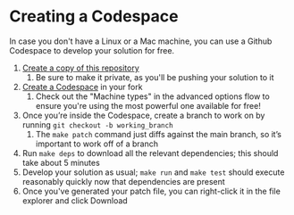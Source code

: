 # Creating a Codespace

In case you don't have a Linux or a Mac machine, you can use a Github Codespace to develop your solution for free. 

1. [Create a copy of this repository](https://github.com/aquanauts/python_interview/generate)
    1. Be sure to make it private, as you'll be pushing your solution to it
3. [Create a Codespace](https://docs.github.com/en/codespaces/developing-in-codespaces/creating-a-codespace-for-a-repository#creating-a-codespace-for-a-repository) in your fork
    1. Check out the "Machine types" in the advanced options flow to ensure you're using the most powerful one available for free!
4. Once you’re inside the Codespace, create a branch to work on by running `git checkout -b working_branch`
    1. The `make patch` command just diffs against the main branch, so it’s important to work off of a branch
5. Run `make deps` to download all the relevant dependencies; this should take about 5 minutes
6. Develop your solution as usual; `make run` and `make test` should execute reasonably quickly now that dependencies are present
7. Once you've generated your patch file, you can right-click it in the file explorer and click Download
